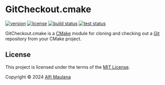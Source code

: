 # GitCheckout.cmake

[![version](https://img.shields.io/github/v/release/threeal/git-checkout-cmake?style=flat-square)](https://github.com/threeal/git-checkout-cmake/releases)
[![license](https://img.shields.io/github/license/threeal/git-checkout-cmake?style=flat-square)](./LICENSE)
[![build status](https://img.shields.io/github/actions/workflow/status/threeal/git-checkout-cmake/build.yaml?branch=main&style=flat-square)](https://github.com/threeal/git-checkout-cmake/actions/workflows/build.yaml)
[![test status](https://img.shields.io/github/actions/workflow/status/threeal/git-checkout-cmake/test.yaml?branch=main&label=test&style=flat-square)](https://github.com/threeal/git-checkout-cmake/actions/workflows/test.yaml)

GitCheckout.cmake is a [CMake](https://cmake.org/) module for cloning and checking out a [Git](https://git-scm.com/) repository from your CMake project.

## License

This project is licensed under the terms of the [MIT License](./LICENSE).

Copyright © 2024 [Alfi Maulana](https://github.com/threeal)
